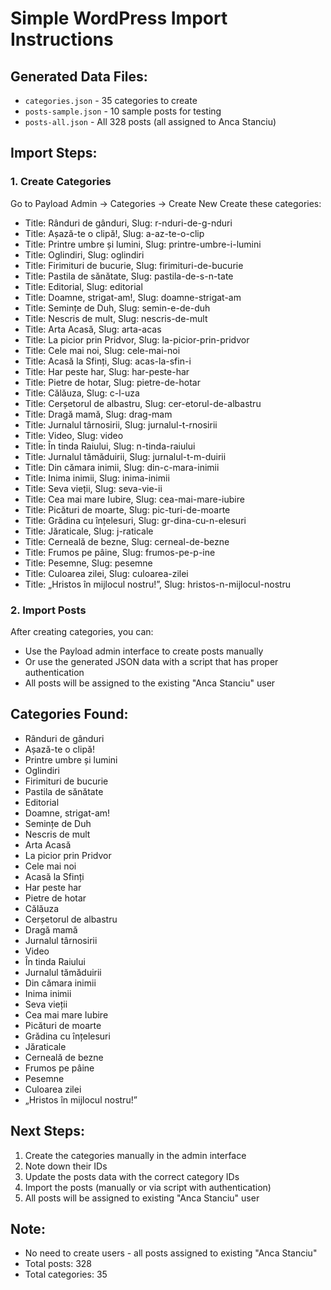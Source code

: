 
# Simple WordPress Import Instructions

## Generated Data Files:
- `categories.json` - 35 categories to create  
- `posts-sample.json` - 10 sample posts for testing
- `posts-all.json` - All 328 posts (all assigned to Anca Stanciu)

## Import Steps:

### 1. Create Categories  
Go to Payload Admin → Categories → Create New
Create these categories:
- Title: Rânduri de gânduri, Slug: r-nduri-de-g-nduri
- Title: Așază-te o clipă!, Slug: a-az-te-o-clip
- Title: Printre umbre și lumini, Slug: printre-umbre-i-lumini
- Title: Oglindiri, Slug: oglindiri
- Title: Firimituri de bucurie, Slug: firimituri-de-bucurie
- Title: Pastila de sănătate, Slug: pastila-de-s-n-tate
- Title: Editorial, Slug: editorial
- Title: Doamne, strigat-am!, Slug: doamne-strigat-am
- Title: Semințe de Duh, Slug: semin-e-de-duh
- Title: Nescris de mult, Slug: nescris-de-mult
- Title: Arta Acasă, Slug: arta-acas
- Title: La picior prin Pridvor, Slug: la-picior-prin-pridvor
- Title: Cele mai noi, Slug: cele-mai-noi
- Title: Acasă la Sfinți, Slug: acas-la-sfin-i
- Title: Har peste har, Slug: har-peste-har
- Title: Pietre de hotar, Slug: pietre-de-hotar
- Title: Călăuza, Slug: c-l-uza
- Title: Cerșetorul de albastru, Slug: cer-etorul-de-albastru
- Title: Dragă mamă, Slug: drag-mam
- Title: Jurnalul târnosirii, Slug: jurnalul-t-rnosirii
- Title: Video, Slug: video
- Title: În tinda Raiului, Slug: n-tinda-raiului
- Title: Jurnalul tămăduirii, Slug: jurnalul-t-m-duirii
- Title: Din cămara inimii, Slug: din-c-mara-inimii
- Title: Inima inimii, Slug: inima-inimii
- Title: Seva vieții, Slug: seva-vie-ii
- Title: Cea mai mare Iubire, Slug: cea-mai-mare-iubire
- Title: Picături de moarte, Slug: pic-turi-de-moarte
- Title: Grădina cu înțelesuri, Slug: gr-dina-cu-n-elesuri
- Title: Jăraticale, Slug: j-raticale
- Title: Cerneală de bezne, Slug: cerneal-de-bezne
- Title: Frumos pe pâine, Slug: frumos-pe-p-ine
- Title: Pesemne, Slug: pesemne
- Title: Culoarea zilei, Slug: culoarea-zilei
- Title: „Hristos în mijlocul nostru!”, Slug: hristos-n-mijlocul-nostru

### 2. Import Posts
After creating categories, you can:
- Use the Payload admin interface to create posts manually
- Or use the generated JSON data with a script that has proper authentication
- All posts will be assigned to the existing "Anca Stanciu" user

## Categories Found:
- Rânduri de gânduri
- Așază-te o clipă!
- Printre umbre și lumini
- Oglindiri
- Firimituri de bucurie
- Pastila de sănătate
- Editorial
- Doamne, strigat-am!
- Semințe de Duh
- Nescris de mult
- Arta Acasă
- La picior prin Pridvor
- Cele mai noi
- Acasă la Sfinți
- Har peste har
- Pietre de hotar
- Călăuza
- Cerșetorul de albastru
- Dragă mamă
- Jurnalul târnosirii
- Video
- În tinda Raiului
- Jurnalul tămăduirii
- Din cămara inimii
- Inima inimii
- Seva vieții
- Cea mai mare Iubire
- Picături de moarte
- Grădina cu înțelesuri
- Jăraticale
- Cerneală de bezne
- Frumos pe pâine
- Pesemne
- Culoarea zilei
- „Hristos în mijlocul nostru!”

## Next Steps:
1. Create the categories manually in the admin interface
2. Note down their IDs
3. Update the posts data with the correct category IDs
4. Import the posts (manually or via script with authentication)
5. All posts will be assigned to existing "Anca Stanciu" user

## Note:
- No need to create users - all posts assigned to existing "Anca Stanciu"
- Total posts: 328
- Total categories: 35
